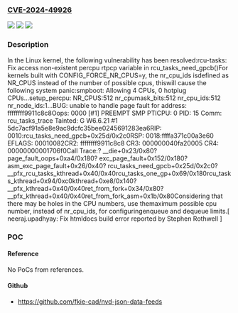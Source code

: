 ### [CVE-2024-49926](https://cve.mitre.org/cgi-bin/cvename.cgi?name=CVE-2024-49926)
![](https://img.shields.io/static/v1?label=Product&message=Linux&color=blue)
![](https://img.shields.io/static/v1?label=Version&message=1da177e4c3f41524e886b7f1b8a0c1fc7321cac2%3C%20224fd631c41b81697aa622d38615bfbf446b91cf%20&color=brighgreen)
![](https://img.shields.io/static/v1?label=Vulnerability&message=n%2Fa&color=brighgreen)

### Description

In the Linux kernel, the following vulnerability has been resolved:rcu-tasks: Fix access non-existent percpu rtpcp variable in rcu_tasks_need_gpcb()For kernels built with CONFIG_FORCE_NR_CPUS=y, the nr_cpu_ids isdefined as NR_CPUS instead of the number of possible cpus, thiswill cause the following system panic:smpboot: Allowing 4 CPUs, 0 hotplug CPUs...setup_percpu: NR_CPUS:512 nr_cpumask_bits:512 nr_cpu_ids:512 nr_node_ids:1...BUG: unable to handle page fault for address: ffffffff9911c8c8Oops: 0000 [#1] PREEMPT SMP PTICPU: 0 PID: 15 Comm: rcu_tasks_trace Tainted: G W6.6.21 #1 5dc7acf91a5e8e9ac9dcfc35bee0245691283ea6RIP: 0010:rcu_tasks_need_gpcb+0x25d/0x2c0RSP: 0018:ffffa371c00a3e60 EFLAGS: 00010082CR2: ffffffff9911c8c8 CR3: 000000040fa20005 CR4: 00000000001706f0Call Trace:<TASK>? __die+0x23/0x80? page_fault_oops+0xa4/0x180? exc_page_fault+0x152/0x180? asm_exc_page_fault+0x26/0x40? rcu_tasks_need_gpcb+0x25d/0x2c0? __pfx_rcu_tasks_kthread+0x40/0x40rcu_tasks_one_gp+0x69/0x180rcu_tasks_kthread+0x94/0xc0kthread+0xe8/0x140? __pfx_kthread+0x40/0x40ret_from_fork+0x34/0x80? __pfx_kthread+0x40/0x40ret_from_fork_asm+0x1b/0x80</TASK>Considering that there may be holes in the CPU numbers, use themaximum possible cpu number, instead of nr_cpu_ids, for configuringenqueue and dequeue limits.[ neeraj.upadhyay: Fix htmldocs build error reported by Stephen Rothwell ]

### POC

#### Reference
No PoCs from references.

#### Github
- https://github.com/fkie-cad/nvd-json-data-feeds


